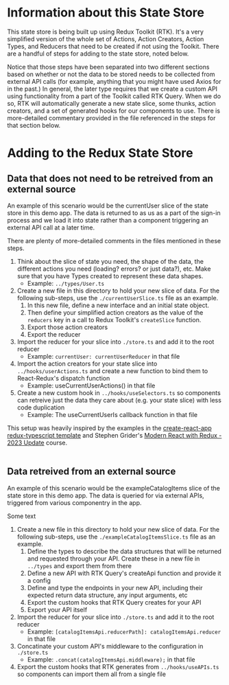 # Information about this State Store

This state store is being built up using Redux Toolkit (RTK). It's a very simplified version of the whole set of Actions, Action Creators, Action Types, and Reducers that need to be created if not using the Toolkit. There are a handful of steps for adding to the state store, noted below.

Notice that those steps have been separated into two different sections based on whether or not the data to be stored needs to be collected from external API calls (for example, anything that you might have used Axios for in the past.) In general, the later type requires that we create a custom API using functionality from a part of the Toolkit called RTK Query. When we do so, RTK will automatically generate a new state slice, some thunks, action creators, and a set of generated hooks for our components to use. There is more-detailed commentary provided in the file referenced in the steps for that section below.

# Adding to the Redux State Store

## Data that does not need to be retreived from an external source

An example of this scenario would be the currentUser slice of the state store in this demo app. The data is returned to as us as a part of the sign-in process and we load it into state rather than a component triggering an external API call at a later time.

There are plenty of more-detailed comments in the files mentioned in these steps.

1. Think about the slice of state you need, the shape of the data, the different actions you need (loading? errors? or just data?), etc. Make sure that you have Types created to represent these data shapes.
   - Example: `../types/User.ts`
2. Create a new file in this directory to hold your new slice of data. For the following sub-steps, use the `./currentUserSlice.ts` file as an example.
   1. In this new file, define a new interface and an initial state object.
   2. Then define your simplified action creators as the value of the `reducers` key in a call to Redux Toolkit's `createSlice` function.
   3. Export those action creators
   4. Export the reducer
3. Import the reducer for your slice into `./store.ts` and add it to the root reducer
   - Example: `currentUser: currentUserReducer` in that file
4. Import the action creators for your state slice into `../hooks/userActions.ts` and create a new function to bind them to React-Redux's dispatch function
   - Example: useCurrentUserActions() in that file
5. Create a new custom hook in `../hooks/useSelectors.ts` so components can retreive just the data they care about (e.g. your state slice) with less code duplication
   - Example: The useCurrentUserIs callback function in that file

This setup was heavily inspired by the examples in the [create-react-app redux-typescript template](https://github.com/reduxjs/cra-template-redux-typescript) and Stephen Grider's [Modern React with Redux - 2023 Update](https://sas.udemy.com/course-dashboard-redirect/?course_id=705264) course.
<br />
<br />

## Data retreived from an external source

An example of this scenario would be the exampleCatalogItems slice of the state store in this demo app. The data is queried for via external APIs, triggered from various componentry in the app.

Some text

1. Create a new file in this directory to hold your new slice of data. For the following sub-steps, use the `./exampleCatalogItemsSlice.ts` file as an example.
   1. Define the types to describe the data structures that will be returned and requested through your API. Create these in a new file in `../types` and export them from there
   2. Define a new API with RTK Query's createApi function and provide it a config
   3. Define and type the endpoints in your new API, including their expected return data structure, any input arguments, etc
   4. Export the custom hooks that RTK Query creates for your API
   5. Export your API itself
2. Import the reducer for your slice into `./store.ts` and add it to the root reducer
   - Example: `[catalogItemsApi.reducerPath]: catalogItemsApi.reducer` in that file
3. Concatinate your custom API's middleware to the configuration in `./store.ts`
   - Example: `.concat(catalogItemsApi.middleware);` in that file
4. Export the custom hooks that RTK generates from `../hooks/useAPIs.ts` so components can import them all from a single file
